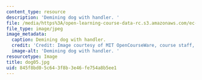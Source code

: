 ```yaml
---
content_type: resource
description: 'Demining dog with handler. '
file: /media/https%3A/open-learning-course-data-rc.s3.amazonaws.com/ec-s06-design-for-demining-spring-2007/845f8bd05c643f8b3e46fe754a8b5ee1_dog05.jpg
file_type: image/jpeg
image_metadata:
  caption: Demining dog with handler.
  credit: 'Credit: Image courtesy of MIT OpenCourseWare, course staff, and students.'
  image-alt: 'Demining dog with handler. '
resourcetype: Image
title: dog05.jpg
uid: 845f8bd0-5c64-3f8b-3e46-fe754a8b5ee1
---
```

